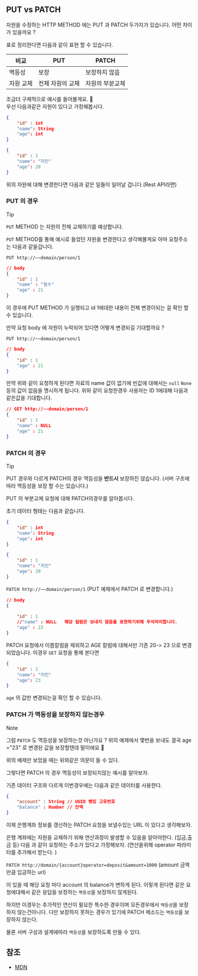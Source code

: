 ## PUT vs PATCH

자원을 수정하는 HTTP METHOD 에는 PUT 과 PATCH 두가지가 있습니다. 
어떤 차이가 있을까요 ?

표로 정리한다면 다음과 같이 표현 할 수 있습니다.

|비교 |PUT|PATCH|
|---|---|---|
|멱등성|보장|보장하지 않음 
|자원 교체|전체 자원의 교체|자원의 부분교체 

조금더 구체적으로 예시를 들어볼게요. 🤔   
우선 다음과같은 자원이 있다고 가정해봅시다.

```json
{
    "id" : int
    "name": String
    "age": int
}
```
```json
{
    "id" : 1
    "name": "지민"
    "age": 20
}
```
위의 자원에 대해 변경한다면 다음과 같은 일들이 일어날 겁니다.(Rest API라면)
### PUT 의 경우

>[!TIP]
`PUT` METHOD 는 자원의 전체 교체하기를 예상합니다. 

`PUT` METHOD를 통해 예시로 들었던 자원을 변경한다고 생각해볼게요 아마 요청주소는 다음과 같을겁니다. 

`PUT http://~~domain/person/1`
```json
// body
{
    "id" : 1
    "name" : "철수"
    "age" : 21
}

```
이 경우에 PUT METHOD 가 실행되고 id 1에대한 내용이 전체 변경이되는 걸 확인 할 수 있습니다.

만약 요청 body 에 자원이 누락되어 있다면 어떻게 변경되길 기대할까요 ?

`PUT http://~~domain/person/1`
```json
// body
{
    "id" : 1
    "age" : 21
}

```

만약 위와 같이 요청하게 된다면 자료의 name 값이 없기에 빈값에 대해서는 `null` `None` 등의 값이 없음을 명시하게 됩니다. 위와 같이 요청한경우 사용자는 ID 1에대해 다음과 같은값을 기대합니다.

```json
// GET http://~~domain/person/1
{
    "id" : 1
    "name" : NULL
    "age" : 21
}
```

### PATCH 의 경우 

> [!TIP]
PUT 경우와 다르게 PATCH의 경우 멱등성을 **반드시** 보장하진 않습니다. (서버 구조에따라 멱등성을 보장 할 수는 있습니다.)

PUT 의 부분교체 요청에 대해 PATCH의경우를 알아봅시다.

초기 데이터 형태는 다음과 같습니다.
```json
{
    "id" : int
    "name": String
    "age": int
}
```
```json
{
    "id" : 1
    "name": "지민"
    "age": 20
}
```

`PATCH http://~~domain/person/1` (PUT 예제에서 PATCH 로 변경합니다.)
```json
// body
{
    
    "id" : 1
    //"name" : NULL   해당 칼럼은 보내지 않음을 표현하기위해 주석처리합니다.
    "age" : 23
}
```
PATCH 요청에서 이름칼럼을 제외하고 AGE 칼럼에 대해서만 기존 20-> 23 으로 변경되었습니다. 이경우 `GET` 요청을 통해 본다면

```json
{
    "id" : 1
    "name": "지민"
    "age": 23
}
```

`age` 의 값만 변경되는걸 확인 할 수 있습니다.




### PATCH 가 멱등성을 보장하지 않는경우

>[!NOTE]
> 그럼 `PATCH` 도 멱등성을 보장하는것 아닌가요 ? 위의 예제에서 몇번을 보내도 결국 
age ="23" 로 변경된 값을 보장할텐데 말이에요 🤔

위의 예제만 보았을 때는 위와같은 의문이 들 수 있다.

그렇다면 PATCH 의 경우 멱등성이 보장되지않는 예시를 알아보자. 

기존 데이터 구조와 다르게 이번경우에는 다음과 같은 데이터를 사용한다.

```json
{
    "account" : String // UUID 뱅킹 고유번호
    "balance" : Number // 잔액
}
```

이제 은행계좌 정보를 갱신하는 PATCH 요청을 보낼수있는 URL 이 있다고 생각해보자.

은행 계좌에는 자원을 교체하기 위해 연산과정이 발생할 수 있음을 알아야한다. (입금,출금 등)
다음 과 같이 요청하는 주소가 있다고 가정해보자. (연산을위해 operator 파라미터를 추가해서 받는다. )

`PATCH http://domain/{account}operator=deposit&amount=1000` (amount 금액만큼 입금하는 url)

이 있을 때 해당 요청 마다 account 의 balance가 변하게 된다. 이렇게 된다면 같은 요청에대해서 같은 응답을 보장하는 `멱등성`을 보장하지 않게된다.

하지만 이경우는 추가적인 연산이 필요한 특수한 경우이며 모든경우에서 `멱등성`을 보장하지 않는건아니다. 다만 보장하지 못하는 경우가 있기에 PATCH 메소드는 `멱등성`을 보장하지 않는다. 

물론 서버 구성과 설계에따라 `멱등성`을 보장하도록 만들 수 있다.


## 참조 
- [MDN](https://developer.mozilla.org/en-US/docs/Web/HTTP/Methods)

